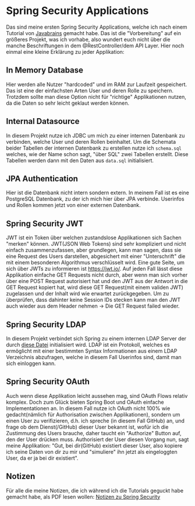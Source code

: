 # Spring Security Applications

Das sind meine ersten Spring Security Applications, welche ich nach einem Tutorial von [Javabrains](https://www.youtube.com/watch?v=sm-8qfMWEV8&list=PLqq-6Pq4lTTYTEooakHchTGglSvkZAjnE&index=2)
gemacht habe. Das ist die "Vorbereitung" auf ein größeres Projekt, was ich vorhabe, also wundert euch nicht über die manche
Beschriftungen in dem @RestController/dem API Layer. 
Hier noch einmal eine kleine Erklärung zu jeder Applikation:
## In Memory Database
Hier werden alle Nutzer "hardcoded" und im RAM zur Laufzeit gespeichert. Das ist eine der einfachsten Arten User und deren
Rolle zu speichern. Trotzdem sollte man diese Option nicht für "richtige" Applikationen nutzen, da die Daten so sehr leicht
geklaut werden können.
## Internal Datasource
In diesem Projekt nutze ich JDBC um mich zu einer internen Datenbank zu verbinden, welche User und deren Rollen beinhaltet.
Um die Schemata beider Tabellen der internen Datenbank zu erstellen nutze ich ```schema.sql``` welches, wie der Name schon sagt,
"über SQL" zwei Tabellen erstellt. Diese Tabellen werden dann mit den Daten aus ```data.sql``` initialisiert.
## JPA Authentication
Hier ist die Datenbank nicht intern sondern extern. In meinem Fall ist es eine PostgreSQL Datenbank, zu der ich mich hier über
JPA verbinde. Userinfos und Rollen kommen jetzt von einer externen Datenbank.
## Spring Security JWT
JWT ist ein Token über welchen zustandslose Applikationen sich Sachen "merken" können. JWT(JSON Web Tokens) sind sehr kompliziert
und nicht einfach zusammenzufassen, aber grundlegen, kann man sagen, dass sie eine Request des Users darstellen, abgesichert
mit einer "Unterschrift" die mit einem besonderen Algorithmus verschlüsselt wird. Eine gute Seite, um sich über JWTs zu informieren
ist https://jwt.io/. Auf jeden Fall lässt diese Applikation einfache GET Requests nicht durch, aber wenn man sich vorher
über eine POST Request autorisiert hat und den JWT aus der Antwort in die GET Request kopiert hat, wird diese GET Request(mit einem
validen JWT) zugelassen und der Inhalt wird wie erwartet zurückgegeben. Um zu überprüfen, dass dahinter keine Session IDs stecken
kann man den JWT auch wieder aus dem Header nehmen -> Die GET Request failed wieder.
## Spring Security LDAP
In diesem Projekt verbindet sich Spring zu einem internen LDAP Server der durch [diese Datei](https://github.com/gabriel-java-github/spring-security-applications/blob/main/Spring%20Security%20LDAP/src/main/resources/ldap-data.ldif
) initialisiert wird. LDAP ist ein Protokoll, welches es ermöglicht mit einer bestimmten Syntax Informationen aus einem LDAP Verzeichnis abzufragen, welche in diesem Fall Userinfos sind, damit man sich einloggen kann.
## Spring Security OAuth
Auch wenn diese Applikation leicht aussehen mag, sind OAuth Flows relativ komplex. Doch zum Glück bieten Spring Boot und OAuth einfache Implementationen an. In diesem Fall nutze ich OAuth nicht 100% wie gedacht(nämlich für Authorisation zwischen Applikationen), sondern um einen User zu verifizieren, d.h. ich spreche (in diesem Fall GitHub) an, und frage ob dem Dienst(/GitHub) dieser User bekannt ist, wofür ich die Zustimmung des Users brauche, daher taucht ein "Authorize" Button auf, den der User drücken muss. Authorisiert der User diesen Vorgang nun, sagt meine Applikation: "Gut, bei dir(GitHub) existiert dieser User, also kopiere ich seine Daten von dir zu mir und "simuliere" ihn jetzt als eingeloggten User, da er ja bei dir existiert".
## Notizen
Für alle die meine Notizen, die ich während ich die Tutorials geguckt habe gemacht habe, als PDF lesen wollen: <a href="https://github.com/gabriel-java-github/spring-security-applications/blob/main/Spring%20Security.pdf">Notizen zu Spring Security</a>
